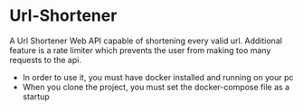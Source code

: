 # Url-Shortener



A Url Shortener Web API capable of shortening every valid url. Additional feature is a rate limiter which prevents the user from making too many requests to the api.

- In order to use it, you must have docker installed and running on your pc
- When you clone the project, you must set the docker-compose file as a startup
